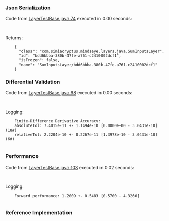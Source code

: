 ### Json Serialization
Code from [LayerTestBase.java:74](../../../../../../../../../MindsEye/src/test/java/com/simiacryptus/mindseye/layers/LayerTestBase.java#L74) executed in 0.00 seconds: 
```java
  
```

Returns: 

```
    {
      "class": "com.simiacryptus.mindseye.layers.java.SumInputsLayer",
      "id": "bdd6bbba-380b-47fe-a761-c2410002dcf1",
      "isFrozen": false,
      "name": "SumInputsLayer/bdd6bbba-380b-47fe-a761-c2410002dcf1"
    }
```



### Differential Validation
Code from [LayerTestBase.java:98](../../../../../../../../../MindsEye/src/test/java/com/simiacryptus/mindseye/layers/LayerTestBase.java#L98) executed in 0.00 seconds: 
```java
  
```
Logging: 
```
    Finite-Difference Derivative Accuracy:
    absoluteTol: 7.4015e-11 +- 1.1494e-10 [0.0000e+00 - 3.0431e-10] (18#)
    relativeTol: 2.2204e-10 +- 8.2267e-11 [1.3978e-10 - 3.0431e-10] (6#)
    
```

### Performance
Code from [LayerTestBase.java:103](../../../../../../../../../MindsEye/src/test/java/com/simiacryptus/mindseye/layers/LayerTestBase.java#L103) executed in 0.02 seconds: 
```java
  
```
Logging: 
```
    Forward performance: 1.2009 +- 0.5483 [0.5700 - 4.3260]
    
```

### Reference Implementation
